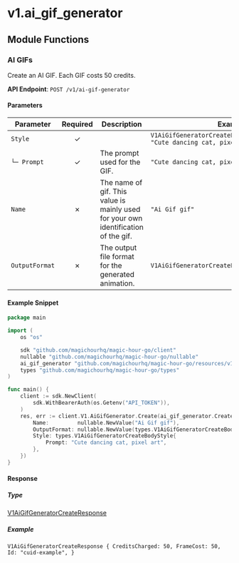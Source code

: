 # v1.ai_gif_generator

## Module Functions
### AI GIFs <a name="create"></a>

Create an AI GIF. Each GIF costs 50 credits.

**API Endpoint**: `POST /v1/ai-gif-generator`

#### Parameters

| Parameter | Required | Description | Example |
|-----------|:--------:|-------------|--------|
| `Style` | ✓ |  | `V1AiGifGeneratorCreateBodyStyle {Prompt: "Cute dancing cat, pixel art",}` |
| `└─ Prompt` | ✓ | The prompt used for the GIF. | `"Cute dancing cat, pixel art"` |
| `Name` | ✗ | The name of gif. This value is mainly used for your own identification of the gif. | `"Ai Gif gif"` |
| `OutputFormat` | ✗ | The output file format for the generated animation. | `V1AiGifGeneratorCreateBodyOutputFormatEnumGif` |

#### Example Snippet

```go
package main

import (
	os "os"

	sdk "github.com/magichourhq/magic-hour-go/client"
	nullable "github.com/magichourhq/magic-hour-go/nullable"
	ai_gif_generator "github.com/magichourhq/magic-hour-go/resources/v1/ai_gif_generator"
	types "github.com/magichourhq/magic-hour-go/types"
)

func main() {
	client := sdk.NewClient(
		sdk.WithBearerAuth(os.Getenv("API_TOKEN")),
	)
	res, err := client.V1.AiGifGenerator.Create(ai_gif_generator.CreateRequest{
		Name:         nullable.NewValue("Ai Gif gif"),
		OutputFormat: nullable.NewValue(types.V1AiGifGeneratorCreateBodyOutputFormatEnumGif),
		Style: types.V1AiGifGeneratorCreateBodyStyle{
			Prompt: "Cute dancing cat, pixel art",
		},
	})
}

```

#### Response

##### Type
[V1AiGifGeneratorCreateResponse](/types/v1_ai_gif_generator_create_response.go)

##### Example
`V1AiGifGeneratorCreateResponse {
CreditsCharged: 50,
FrameCost: 50,
Id: "cuid-example",
}`
<!-- CUSTOM DOCS START -->

<!-- CUSTOM DOCS END -->

